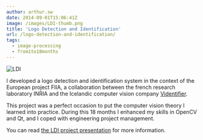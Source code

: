 ```yaml
---
author: arthur.sw
date: 2014-09-01T15:06:41Z
image: /images/LDI-thumb.png
title: 'Logo Detection and Identification'
url: /logo-detection-and-identification/
tags:
  - image-processing
  - from1to18months
---
```


![LDI](/images/LDI.png)

I developed a logo detection and identification system in the context of the European project FIIA, a collaboration between the french research laboratory INRIA and the Icelandic computer vision company [Videntifier](http://www.videntifier.com/). 

This project was a perfect occasion to put the computer vision theory I learned into practice. During this 18 months I enhanced my skills in OpenCV and Qt, and I coped with engineering project management.

You can read [the LDI project presentation](/presentations/fiia-retrospective.pdf) for more information.
